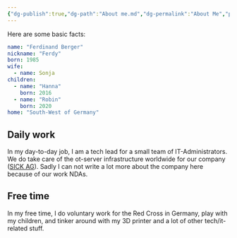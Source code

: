 ```yaml
---
{"dg-publish":true,"dg-path":"About me.md","dg-permalink":"About Me","permalink":"/About Me/","created":"2024-06-15T00:51","updated":"2024-06-15T16:44"}
---
```


Here are some basic facts:

```yaml
name: "Ferdinand Berger"
nickname: "Ferdy"
born: 1985
wife:
  - name: Sonja
children:
  - name: "Hanna"
    born: 2016
  - name: "Robin"
    born: 2020
home: "South-West of Germany"
```

## Daily work

In my day-to-day job, I am a tech lead for a small team of IT-Administrators. We do take care of the ot-server infrastructure worldwide for our company ([SICK AG](https://sick.com/)). Sadly I can not write a lot more about the company here because of our work NDAs.

## Free time

In my free time, I do voluntary work for the Red Cross in Germany, play with my children, and tinker around with my 3D printer and a lot of other tech/it-related stuff.